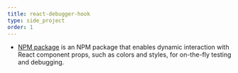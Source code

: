 ```yaml
---
title: react-debugger-hook
type: side_project
order: 1
---
```


- [NPM package](https://www.npmjs.com/package/react-debugger-hook) is an NPM package that enables dynamic interaction with React component props, such as colors and styles, for on-the-fly testing and debugging. 
